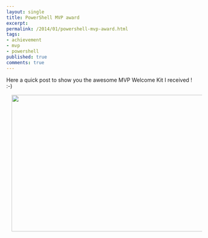 ```yaml
---
layout: single
title: PowerShell MVP award
excerpt: 
permalink: /2014/01/powershell-mvp-award.html
tags: 
- achievement
- mvp
- powershell
published: true
comments: true
---
```


 
 Here a quick post to show you the awesome MVP Welcome Kit I received ! :-)

<a href="{{ site.url }}/images/2014/20140112_PowerShell_MVP_award/IMG_20140107_193949_2__1618334618__-849x484.jpg" imageanchor="1" style="margin-left: 1em; margin-right: 1em;"><img border="0" src="{{ site.url }}/images/2014/20140112_PowerShell_MVP_award/IMG_20140107_193949_2__1618334618__-849x484.jpg" height="361" width="640" /></a>




